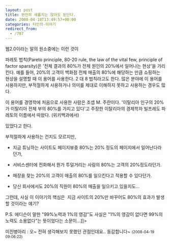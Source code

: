 ```yaml
---
layout: post
title: 완전히 새롭지는 않아도 된단다.
date: 2008-04-18T13:49:57+00:00
categories: 타인의-이야기
redirect_from:
  - /787
---
```


웹2.0이라는 말의 원소중에는 이런 것이

파레토 법칙(Pareto principle, 80-20 rule, the law of the vital few, principle of factor sparsity)은 '전체 결과의 80%가 전체 원인의 20%에서 일어나는 현상'을 가리킨다. 예를 들어, 20%의 고객이 백화점 전체 매출의 80%에 해당하는 만큼 쇼핑하는 현상을 설명할 때 이 용어를 사용한다. 2 대 8 법칙라고도 한다. 많은 분야에 이 용어를 사용하지만, 부적절하게 사용하거나 의미를 제대로 이해하지 못하고 사용하는 경우도 많다.

이 용어를 경영학에 처음으로 사용한 사람은 조셉 M. 주란이다. '이탈리아 인구의 20%가 이탈리아 전체 부의 80%를 가지고 있다'고 주장한 이탈리아의 경제학자 빌프레도 파레토의 이름에서 따왔다. (위키백과에서)

있었다고 한다.

부적절하게 사용하는 건지도 모르지만,

- 지금 튜닝하는 사이트도 페이지뷰중 80%는 20% 정도의 페이지에서 일어난다라던가,

- 서비스센터에 전화해서 뭔가 투덜거리는 사람의 80%는 고객의 20%정도라던가.

- 매장을 찾는 20%의 고객이 매출의 80%를 일으킨다고 적용할 수 있다던가.

- 당신 회사에서도 20%의 직원이 80%의 매출을 일으키고 있을지도...

그런데, 사실 이 이야기의 핵심은  지금 사이트의 20%만 바꾸어도 80%의 효과가 발생할 것이라는 얘기?

P.S. 에디슨이 말한 "99%노력과 1%의 영감"도 사실은 "1%의 영감이 없다면 99%의 노력도 소용없다"는 뜻이었다는 소문이...]]>
<div id=comments>
<div class=comment>
<!--- cmt:1154 --->
<!--- mail: --->
<!--- parent:0 --->
미친병아리 : 
오~ 전혀 생각해보지 못했던 관점인데요.. 동감합니다~
 <small>(2008-04-19 09:06:22)</small>
</div>
</div>
